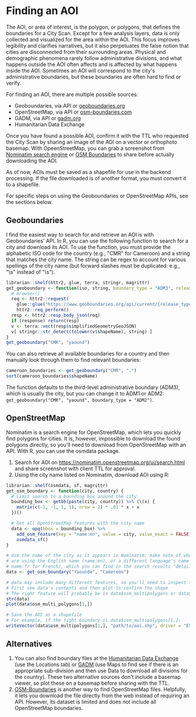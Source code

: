 # Finding an AOI

The AOI, or area of interest, is the polygon, or polygons, that defines the boundaries for a City Scan. Except for a few analysis layers, data is only collected and visualized for the area within the AOI. This focus improves legibility and clarifies narratives, but it also perpetuates the false notion that cities are disconnected from their surrounding areas. Physical and demographic phenomena rarely follow administrative divisions, and what happens outside the AOI often affects and is affected by what happens inside the AOI. Sometimes an AOI will correspond to the city's administrative boundaries, but these boundaries are often hard to find or verify.

For finding an AOI, there are multiple possible sources:

- Geoboundaries, via API or [geoboundaries.org](https://www.geoboundaries.org/)
- OpenStreetMap, via API or [osm-boundaries.com](https://osm-boundaries.com)
- GADM, via API or [gadm.org](https://gadm.org/index.html)
- Humanitarian Data Exchange

Once you have found a possible AOI, confirm it with the TTL who requested the City Scan by sharing an image of the AOI on a vector or orthophoto basemap. With OpeenStreetMap, you can grab a screenshot from [Nominatim search engine](https://nominatim.openstreetmap.org/ui/search.html) or [OSM Boundaries](https://osm-boundaries.com) to share before actually downloading the AOI.

As of now, AOIs must be saved as a shapefile for use in the backend processing. If the file downloaded is of another format, you must convert it to a shapefile.

For specific steps on using the Geoboundaries or OpenStreetMap APIs, see the sections below.

## Geoboundaries

I find the easiest way to search for and retrieve an AOI is with Geoboundaries' API. In R, you can use the following function to search for a city and download its AOI. To use the function, you must provide the alphabetic ISO code for the country (e.g., "CMR" for Cameroon) and a string that matches the city name. The string can be regex to account for various spellings of the city name (but forward slashes must be duplicated: e.g., "\\s" instead of "\s").

```r
librarian::shelf(httr2, glue, terra, stringr, magrittr)
get_geoboundary <- function(iso, string, boundary_type = "ADM3", release_type = "gbOpen", response = F) {
  # browser()
  req <- httr2::request(
    glue::glue("https://www.geoboundaries.org/api/current/{release_type}/{iso}/{boundary_type}/")) %>%
    httr2::req_perform()
  resp <- httr2::resp_body_json(req)
  if (response) return(resp)
  v <- terra::vect(resp$simplifiedGeometryGeoJSON)
  v[ stringr::str_detect(tolower(v$shapeName), string) ]
}
get_geoboundary("CMR", "yaound")
```

You can also retrieve all available boundaries for a country and then manually look through them to find relevant boundaries:

```r
cameroon_boundaries <- get_geoboundary("CMR", ".")
sort(cameroon_boundaries$shapeName)
```

The function defaults to the third-level administrative boundary (ADM3), which is usually the city, but you can change it to ADM1 or ADM2: `get_geoboundary("CMR", "yaound", boundary_type = "ADM2")`.

## OpenStreetMap

Nominatim is a search engine for OpenStreetMap, which lets you quickly find polygons for cities. It is, however, impossible to download the found polygons directly, so you'll need to download from OpenStreetMap with an API. With R, you can use the osmdata package. 

1. Search for AOI on https://nominatim.openstreetmap.org/ui/search.html and share screenshot with client TTL for approval.
2. Using the city name listed on Nominatim, download AOI using R:

```r
librarian::shelf(osmdata, sf, magrittr)
get_osm_boundary <- function(city, country) {
  # Limit search to a bounding box around the city
  bounding_box <- getbb(paste(city, country)) %>% (\(x) {
    matrix(c(-1, -1, 1, 1), nrow = 2) * .01 * x + x
  })()

  # Get all OpenStreetMap features with the city name
  data <- opq(bbox = bounding_box) %>%
    add_osm_feature(key = "name:en", value = city, value_exact = FALSE)  %>%
    osmdata_sf()
}

# Use the name of the city as it appears in Nominatim; make note of whether you 
# are using the English name (name:en), or a different language's name (e.g., 
# name:fr for French), which you can find in the search results "details".
data <- get_osm_boundary("Yaoundé", "Cameroon")

# data may include many different features, so you'll need to inspect them
# First see data's contents and then plot to confirm the shape
# The right feature will probably be in data$osm_multipolygons or data$osm_polygons
str(data)
plot(data$osm_multi_polygons[1,])

# Save the AOI as a shapefile
# For example, if the right boundary is data$osm_multipolygons[1,]:
writeVector(data$osm_multipolygons[1,], "path/to/aoi.shp", driver = "ESRI Shapefile")
```

## Alternatives

1. You can also find boundary files at the [Humanitarian Data Exchange](https://data.humdata.org/group) (use the Locations tab) or [GADM](https://gadm.org/index.html) (use Maps to find see if there is an appropriate sub-division and then use Data to download all divisions for the country). These two alternative sources don't include a basemap viewer, so plot these on a basemap before sharing with the TTL. 
2. [OSM-Boundaries](https://osm-boundaries.com) is another way to find OpenStreetMap files. Helpfully, it lets you download the file directly from the web instead of requiring an API. However, its dataset is limited and does not include all OpenStreetMap boundaries.